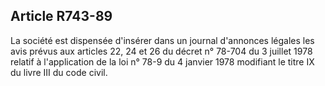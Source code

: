 Article R743-89
----
La société est dispensée d'insérer dans un journal d'annonces légales les avis
prévus aux articles 22, 24 et 26 du décret n° 78-704 du 3 juillet 1978 relatif à
l'application de la loi n° 78-9 du 4 janvier 1978 modifiant le titre IX du livre
III du code civil.
